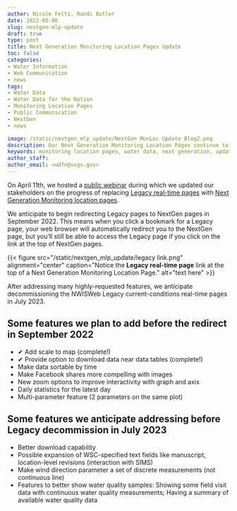 ```yaml
---
author: Nicole Felts, Randi Butler
date: 2022-05-06
slug: nextgen-mlp-update
draft: true
type: post
title: Next Generation Monitoring Location Pages Update
toc: false
categories: 
- Water Information
- Web Communication
- news
tags:
- Water Data
- Water Data for the Nation
- Monitoring Location Pages
- Public Communication
- NextGen
- news

image: /static/nextgen_mlp_update/NextGen MonLoc Update Blog2.png
description: Our Next Generation Monitoring Location Pages continue to receive updates based on our priorities and your feedback. Legacy real-time pages will redirect to NextGen pages in September 2022 and legacy pages will be decommissioned in July 2023.
keywords: monitoring location pages, water data, next generation, update, news, events
author_staff: 
author_email: <wdfn@usgs.gov>
---
```

On April 11th, we hosted a [public webinar](https://waterdata.usgs.gov/blog/nextgen-webinar-apr11/) during which we updated our stakeholders on the progress of replacing [Legacy real-time pages](https://waterdata.usgs.gov/nwis/uv?site_no=01584050) with [Next Generation Monitoring location pages](https://waterdata.usgs.gov/monitoring-location/01584050/).

We anticipate to begin redirecting Legacy pages to NextGen pages in September 2022. This means when you click a bookmark for a Legacy page, your web browser will automatically redirect you to the NextGen page, but you'll still be able to access the Legacy page if you click on the link at the top of NextGen pages. 
<div class="grid-row">
{{< figure src="/static/nextgen_mlp_update/legacy link.png" alignment="center" caption="Notice the <b>Legacy real-time page</b> link at the top of a Next Generation Monitoring Location Page." alt="text here" >}}
</div>

After addressing many highly-requested features, we anticipate decommissioning the NWISWeb Legacy current-conditions real-time pages in July 2023.

## Some features we plan to add before the redirect in September 2022
- ✔ Add scale to map (complete!)
- ✔ Provide option to download data near data tables (complete!)
- Make data sortable by time
- Make Facebook shares more compelling with images
- New zoom options to improve interactivity with graph and axis
- Daily statistics for the latest day
- Multi-parameter feature (2 parameters on the same plot)

## Some features we anticipate addressing before Legacy decommission in July 2023
- Better download capability
- Possible expansion of WSC-specified text fields like manuscript, location-level revisions (interaction with SIMS)
- Make wind direction parameter a set of discrete measurements (not continuous line)
- Features to better show water quality samples: Showing some field visit data with continuous water quality measurements; Having a summary of available water quality data
